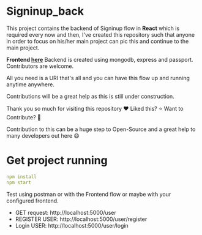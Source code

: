 # Signinup_back
This project contains the backend of Signinup flow in **React** which is required every now and then, I've created this repository such that anyone in order to focus on his/her main project can pic this and continue to the main project.

**Frontend [here](https://github.com/abhinavsri360/React-Signin-Signup_flow)** Backend is created using mongodb, express and passport. Contributors are welcome.

All you need is a URI that's all and you can have this flow up and running anytime anywhere.

Contributions will be a great help as this is still under construction.

Thank you so much for visiting this repository :heart: Liked this? :star: Want to Contribute? :fork_and_knife:

Contribution to this can be a huge step to Open-Source and a great help to many developers out here :smile:

# Get project running
```yaml
npm install
npm start
```

Test using postman or with the Frontend flow or maybe with your configured frontend.
- GET request: http://localhost:5000/user
- REGISTER USER: http://localhost:5000/user/register
- Login USER: http://localhost:5000/user/login

